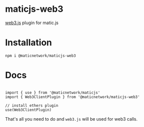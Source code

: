 # maticjs-web3

[web3.js](https://web3js.readthedocs.io/) plugin for matic.js

# Installation

```
npm i @maticnetwork/maticjs-web3
```
# Docs

```

import { use } from '@maticnetwork/maticjs'
import { Web3ClientPlugin } from '@maticnetwork/maticjs-web3'

// install ethers plugin
use(Web3ClientPlugin)
```

That's all you need to do and `web3.js` will be used for web3 calls.




